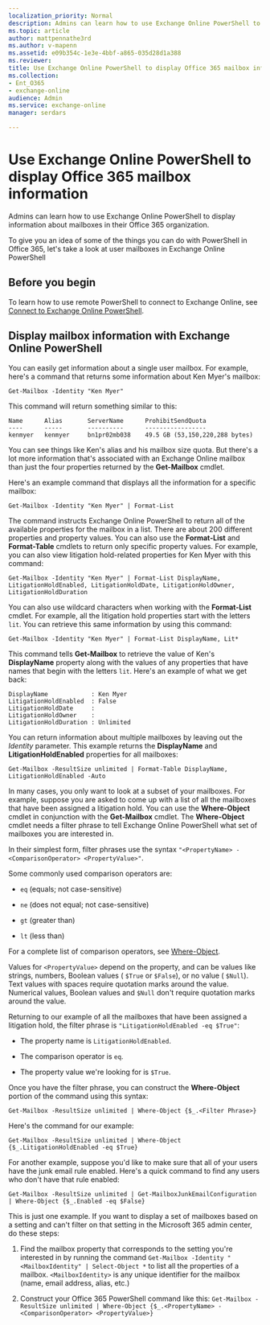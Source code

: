 ```yaml
---
localization_priority: Normal
description: Admins can learn how to use Exchange Online PowerShell to display information about mailboxes in their Office 365 organization.
ms.topic: article
author: mattpennathe3rd
ms.author: v-mapenn
ms.assetid: e09b354c-1e3e-4bbf-a865-035d28d1a388
ms.reviewer: 
title: Use Exchange Online PowerShell to display Office 365 mailbox information
ms.collection:
- Ent_O365
- exchange-online
audience: Admin
ms.service: exchange-online
manager: serdars

---
```


# Use Exchange Online PowerShell to display Office 365 mailbox information

Admins can learn how to use Exchange Online PowerShell to display information about mailboxes in their Office 365 organization.

To give you an idea of some of the things you can do with PowerShell in Office 365, let's take a look at user mailboxes in Exchange Online PowerShell

## Before you begin

To learn how to use remote PowerShell to connect to Exchange Online, see [Connect to Exchange Online PowerShell](https://docs.microsoft.com/powershell/exchange/exchange-online/connect-to-exchange-online-powershell/connect-to-exchange-online-powershell).

## Display mailbox information with Exchange Online PowerShell

You can easily get information about a single user mailbox. For example, here's a command that returns some information about Ken Myer's mailbox:

```
Get-Mailbox -Identity "Ken Myer"
```

This command will return something similar to this:

```
Name      Alias       ServerName      ProhibitSendQuota
----      -----       ----------      -----------------
kenmyer   kenmyer     bn1pr02mb038    49.5 GB (53,150,220,288 bytes)
```

You can see things like Ken's alias and his mailbox size quota. But there's a lot more information that's associated with an Exchange Online mailbox than just the four properties returned by the **Get-Mailbox** cmdlet.

Here's an example command that displays all the information for a specific mailbox:

```
Get-Mailbox -Identity "Ken Myer" | Format-List
```

The command instructs Exchange Online PowerShell to return all of the available properties for the mailbox in a list. There are about 200 different properties and property values. You can also use the **Format-List** and **Format-Table** cmdlets to return only specific property values. For example, you can also view litigation hold-related properties for Ken Myer with this command:

```
Get-Mailbox -Identity "Ken Myer" | Format-List DisplayName, LitigationHoldEnabled, LitigationHoldDate, LitigationHoldOwner, LitigationHoldDuration
```

You can also use wildcard characters when working with the **Format-List** cmdlet. For example, all the litigation hold properties start with the letters `lit`. You can retrieve this same information by using this command:

```
Get-Mailbox -Identity "Ken Myer" | Format-List DisplayName, Lit*
```

This command tells **Get-Mailbox** to retrieve the value of Ken's **DisplayName** property along with the values of any properties that have names that begin with the letters `lit`. Here's an example of what we get back:

```
DisplayName            : Ken Myer
LitigationHoldEnabled  : False
LitigationHoldDate     :
LitigationHoldOwner    :
LitigationHoldDuration : Unlimited
```

You can return information about multiple mailboxes by leaving out the _Identity_ parameter. This example returns the **DisplayName** and **LitigationHoldEnabled** properties for all mailboxes:

```
Get-Mailbox -ResultSize unlimited | Format-Table DisplayName, LitigationHoldEnabled -Auto
```

In many cases, you only want to look at a subset of your mailboxes. For example, suppose you are asked to come up with a list of all the mailboxes that have been assigned a litigation hold. You can use the **Where-Object** cmdlet in conjunction with the **Get-Mailbox** cmdlet. The **Where-Object** cmdlet needs a filter phrase to tell Exchange Online PowerShell what set of mailboxes you are interested in.

In their simplest form, filter phrases use the syntax `"<PropertyName> -<ComparisonOperator> <PropertyValue>"`.

Some commonly used comparison operators are:

- `eq` (equals; not case-sensitive)

- `ne` (does not equal; not case-sensitive)

- `gt` (greater than)

- `lt` (less than)

For a complete list of comparison operators, see [Where-Object](https://go.microsoft.com/fwlink/p/?linkid=113423).

Values for `<PropertyValue>` depend on the property, and can be values like strings, numbers, Boolean values ( `$True` or `$False`), or no value ( `$Null`). Text values with spaces require quotation marks around the value. Numerical values, Boolean values and `$Null` don't require quotation marks around the value.

Returning to our example of all the mailboxes that have been assigned a litigation hold, the filter phrase is `"LitigationHoldEnabled -eq $True"`:

- The property name is `LitigationHoldEnabled`.

- The comparison operator is `eq`.

- The property value we're looking for is `$True`.

Once you have the filter phrase, you can construct the **Where-Object** portion of the command using this syntax:

```
Get-Mailbox -ResultSize unlimited | Where-Object {$_.<Filter Phrase>}
```

Here's the command for our example:

```
Get-Mailbox -ResultSize unlimited | Where-Object {$_.LitigationHoldEnabled -eq $True}
```

For another example, suppose you'd like to make sure that all of your users have the junk email rule enabled. Here's a quick command to find any users who don't have that rule enabled:

```
Get-Mailbox -ResultSize unlimited | Get-MailboxJunkEmailConfiguration | Where-Object {$_.Enabled -eq $False}
```

This is just one example. If you want to display a set of mailboxes based on a setting and can't filter on that setting in the Microsoft 365 admin center, do these steps:

1. Find the mailbox property that corresponds to the setting you're interested in by running the command `Get-Mailbox -Identity "<MailboxIdentity" | Select-Object *` to list all the properties of a mailbox. `<MailboxIdentity>` is any unique identifier for the mailbox (name, email address, alias, etc.)

2. Construct your Office 365 PowerShell command like this: `Get-Mailbox -ResultSize unlimited | Where-Object {$_.<PropertyName> -<ComparisonOperator> <PropertyValue>}`
